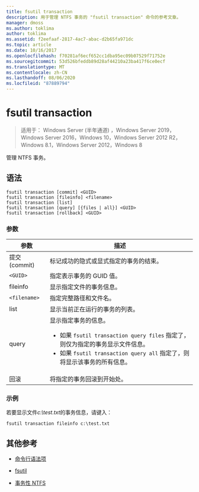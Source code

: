 ```yaml
---
title: fsutil transaction
description: 用于管理 NTFS 事务的 "fsutil transaction" 命令的参考文章。
manager: dmoss
ms.author: toklima
author: toklima
ms.assetid: f2eefaaf-2817-4ac7-abac-d2b65fa971dc
ms.topic: article
ms.date: 10/16/2017
ms.openlocfilehash: f70281af6ecf652cc1dba95ec09b07529f71752e
ms.sourcegitcommit: 53d526bfeddb89d28af44210a23ba417f6ce0ecf
ms.translationtype: MT
ms.contentlocale: zh-CN
ms.lasthandoff: 08/06/2020
ms.locfileid: "87889794"
---
```

# <a name="fsutil-transaction"></a>fsutil transaction

> 适用于： Windows Server (半年通道) ，Windows Server 2019，Windows Server 2016，Windows 10，Windows Server 2012 R2，Windows 8.1，Windows Server 2012，Windows 8

管理 NTFS 事务。

## <a name="syntax"></a>语法

```
fsutil transaction [commit] <GUID>
fsutil transaction [fileinfo] <filename>
fsutil transaction [list]
fsutil transaction [query] [{files | all}] <GUID>
fsutil transaction [rollback] <GUID>
```

### <a name="parameters"></a>参数

| 参数 | 描述 |
| --------- | ----------- |
| 提交 (commit) | 标记成功的隐式或显式指定的事务的结束。 |
| `<GUID>` | 指定表示事务的 GUID 值。 |
| fileinfo  | 显示指定文件的事务信息。 |
| `<filename>` | 指定完整路径和文件名。 |
| list | 显示当前正在运行的事务的列表。 |
| query | 显示指定事务的信息。<ul><li>如果 `fsutil transaction query files` 指定了，则仅为指定的事务显示文件信息。</li><li>如果 `fsutil transaction query all` 指定了，则将显示该事务的所有信息。</li></ul> |
| 回滚 | 将指定的事务回滚到开始处。 |

### <a name="examples"></a>示例

若要显示文件*c:\test.txt*的事务信息，请键入：

```
fsutil transaction fileinfo c:\test.txt
```

## <a name="additional-references"></a>其他参考

- [命令行语法项](command-line-syntax-key.md)

- [fsutil](fsutil.md)

- [事务性 NTFS](/previous-versions/windows/it-pro/windows-server-2008-r2-and-2008/cc730726(v=ws.10))
